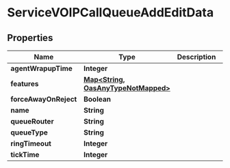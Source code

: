 

# ServiceVOIPCallQueueAddEditData

## Properties

Name | Type | Description | Notes
------------ | ------------- | ------------- | -------------
**agentWrapupTime** | **Integer** |  |  [optional]
**features** | [**Map&lt;String, OasAnyTypeNotMapped&gt;**](OasAnyTypeNotMapped.md) |  |  [optional]
**forceAwayOnReject** | **Boolean** |  |  [optional]
**name** | **String** |  | 
**queueRouter** | **String** |  |  [optional]
**queueType** | **String** |  |  [optional]
**ringTimeout** | **Integer** |  |  [optional]
**tickTime** | **Integer** |  |  [optional]




